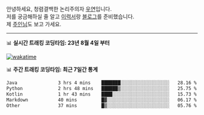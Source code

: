 안녕하세요, 청렴결백한 논리주의자 [우연](https://dev-wooyeon.github.io/quiz-app/)입니다.  
저를 궁금해하실 줄 알고 [이력서](https://ieunune.notion.site/d836ecc9172144d4b39f185b89f16a62)랑 [블로그](https://notion-blog-ieunune.vercel.app)를 준비했습니다.  
제 [주인님](https://www.instagram.com/lovely_hiru_hari_s2/)도 보고 가세요.

---

📊 **실시간 트래킹 코딩타임: 23년 8월 4일 부터**  

[![wakatime](https://wakatime.com/badge/user/099dd627-fdab-4072-b87a-fa91c7a76d8d.svg?style=for-the-badge)](https://wakatime.com/@099dd627-fdab-4072-b87a-fa91c7a76d8d)

📊 **주간 트래킹 코딩타임: 최근 7일간 통계**

<!--START_SECTION:waka-->

```txt
Java               3 hrs 4 mins    ███████░░░░░░░░░░░░░░░░░░   28.16 %
Python             2 hrs 48 mins   ██████▒░░░░░░░░░░░░░░░░░░   25.75 %
Kotlin             1 hr 43 mins    ████░░░░░░░░░░░░░░░░░░░░░   15.73 %
Markdown           40 mins         █▓░░░░░░░░░░░░░░░░░░░░░░░   06.17 %
Other              37 mins         █▒░░░░░░░░░░░░░░░░░░░░░░░   05.76 %
```

<!--END_SECTION:waka-->

<!-- ![](./profile-3d-contrib/profile-night-view.svg)-->
